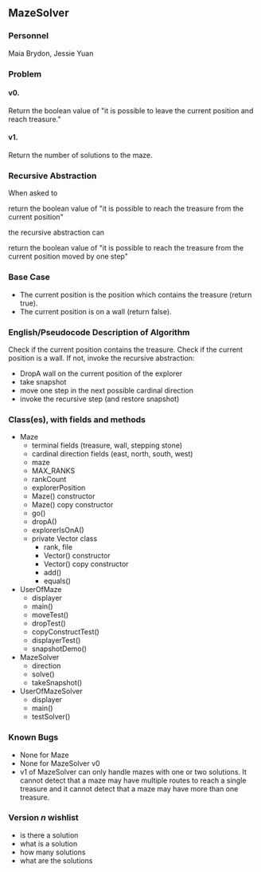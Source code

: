 ## MazeSolver

### Personnel

Maia Brydon, Jessie Yuan

### Problem

#### v0. 
Return the boolean value of "it is possible to leave the current position and reach treasure."

#### v1. 
Return the number of solutions to the maze.

### Recursive Abstraction
When asked to 

  return the boolean value of "it is possible to reach the treasure from the current position"
  
the recursive abstraction can 

  return the boolean value of "it is possible to reach the treasure from the current position moved by one step"
  
### Base Case
- The current position is the position which contains the treasure (return true).
- The current position is on a wall (return false).

### English/Pseudocode Description of Algorithm
Check if the current position contains the treasure.
Check if the current position is a wall.
If not, invoke the recursive abstraction:
- DropA wall on the current position of the explorer
- take snapshot
- move one step in the next possible cardinal direction
- invoke the recursive step (and restore snapshot)

### Class(es), with fields and methods
- Maze
  - terminal fields (treasure, wall, stepping stone)
  - cardinal direction fields (east, north, south, west)
  - maze
  - MAX_RANKS
  - rankCount
  - explorerPosition
  - Maze() constructor
  - Maze() copy constructor
  - go()
  - dropA()
  - explorerIsOnA()
  - private Vector class
    - rank, file
    - Vector() constructor
    - Vector() copy constructor
    - add()
    - equals()
- UserOfMaze
  - displayer
  - main()
  - moveTest()
  - dropTest()
  - copyConstructTest()
  - displayerTest()
  - snapshotDemo()
- MazeSolver
  - direction
  - solve()
  - takeSnapshot()
- UserOfMazeSolver
  - displayer
  - main()
  - testSolver()

### Known Bugs
- None for Maze
- None for MazeSolver v0
- v1 of MazeSolver can only handle mazes with one or two solutions. It cannot detect that a maze may have multiple routes to reach a single treasure and it cannot detect that a maze may have more than one treasure.

### Version *n* wishlist
- is there a solution
- what is a solution
- how many solutions
- what are the solutions

